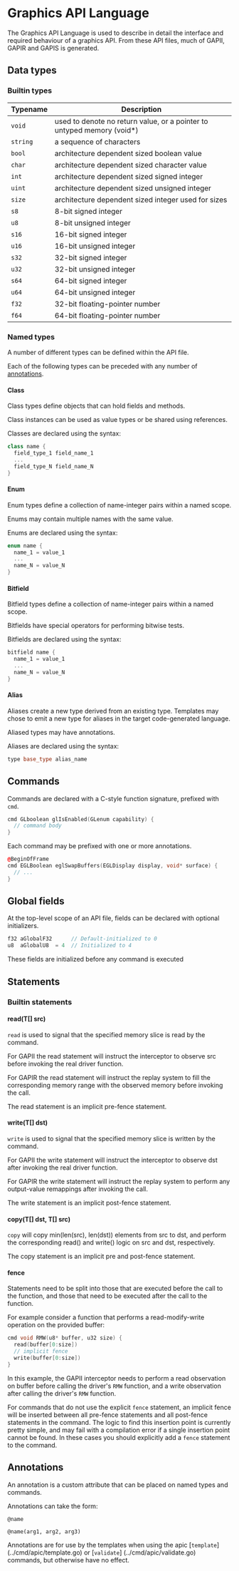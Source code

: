 # Graphics API Language

The Graphics API Language is used to describe in detail the interface and required behaviour of a graphics API.
From these API files, much of GAPII, GAPIR and GAPIS is generated.

## Data types

### Builtin types

Typename | Description
-------- | -----------
`void`   | used to denote no return value, or a pointer to untyped memory (void\*)
`string` | a sequence of characters
`bool`   | architecture dependent sized boolean value
`char`   | architecture dependent sized character value
`int`    | architecture dependent sized signed integer
`uint`   | architecture dependent sized unsigned integer
`size`   | architecture dependent sized integer used for sizes
`s8`     | 8-bit signed integer
`u8`     | 8-bit unsigned integer
`s16`    | 16-bit signed integer
`u16`    | 16-bit unsigned integer
`s32`    | 32-bit signed integer
`u32`    | 32-bit unsigned integer
`s64`    | 64-bit signed integer
`u64`    | 64-bit unsigned integer
`f32`    | 32-bit floating-pointer number
`f64`    | 64-bit floating-pointer number

### Named types

A number of different types can be defined within the API file.

Each of the following types can be preceded with any number of [annotations](#annotations).

#### Class

Class types define objects that can hold fields and methods.

Class instances can be used as value types or be shared using references.

Classes are declared using the syntax:

```cpp
class name {
  field_type_1 field_name_1
  ...
  field_type_N field_name_N
}
```

#### Enum

Enum types define a collection of name-integer pairs within a named scope.

Enums may contain multiple names with the same value.

Enums are declared using the syntax:

```cpp
enum name {
  name_1 = value_1
  ...
  name_N = value_N
}
```

#### Bitfield

Bitfield types define a collection of name-integer pairs within a named scope.

Bitfields have special operators for performing bitwise tests.

Bitfields are declared using the syntax:

```cpp
bitfield name {
  name_1 = value_1
  ...
  name_N = value_N
}
```

#### Alias

Aliases create a new type derived from an existing type. Templates may chose to
emit a new type for aliases in the target code-generated language.

Aliased types may have annotations.

Aliases are declared using the syntax:

```cpp
type base_type alias_name
```

## Commands

Commands are declared with a C-style function signature, prefixed with `cmd`.

```cpp
cmd GLboolean glIsEnabled(GLenum capability) {
  // command body
}
```

Each command may be prefixed with one or more annotations.

```cpp
@BeginOfFrame
cmd EGLBoolean eglSwapBuffers(EGLDisplay display, void* surface) {
  // ...
}
```

## Global fields

At the top-level scope of an API file, fields can be declared with optional
initializers.

```cpp
f32 aGlobalF32      // Default-initialized to 0
u8  aGlobalU8  = 4  // Initialized to 4
```

These fields are initialized before any command is executed

## Statements

### Builtin statements

#### read(T[] src)

`read` is used to signal that the specified memory slice is read by the command.

For GAPII the read statement will instruct the interceptor to observe src before
invoking the real driver function.

For GAPIR the read statement will instruct the replay system to fill the
corresponding memory range with the observed memory before invoking the call.

The read statement is an implicit pre-fence statement.

#### write(T[] dst)

`write` is used to signal that the specified memory slice is written by the
command.

For GAPII the write statement will instruct the interceptor to observe dst after
invoking the real driver function.

For GAPIR the write statement will instruct the replay system to perform any
output-value remappings after invoking the call.

The write statement is an implicit post-fence statement.

#### copy(T[] dst, T[] src)

`copy` will copy min(len(src), len(dst)) elements from src to dst, and perform
the corresponding read() and write() logic on src and dst, respectively.

The copy statement is an implicit pre and post-fence statement.

#### fence

Statements need to be split into those that are executed before the call to the
function, and those that need to be executed after the call to the function.

For example consider a function that performs a read-modify-write operation on
the provided buffer:

```cpp
cmd void RMW(u8* buffer, u32 size) {
  read(buffer[0:size])
  // implicit fence
  write(buffer[0:size])
}
```

In this example, the GAPII interceptor needs to perform a read observation on
buffer before calling the driver's `RMW` function, and a write observation after
calling the driver's `RMW` function.

For commands that do not use the explicit `fence` statement, an implicit fence
will be inserted between all pre-fence statements and all post-fence statements
in the command. The logic to find this insertion point is currently pretty
simple, and may fail with a compilation error if a single insertion point cannot
be found. In these cases you should explicitly add a `fence` statement to the
command.

## Annotations

An annotation is a custom attribute that can be placed on named types and
commands.

Annotations can take the form:

```
@name

@name(arg1, arg2, arg3)
```

Annotations are for use by the templates when using the apic [`template`]
(../cmd/apic/template.go) or [`validate`]
(../cmd/apic/validate.go) commands, but otherwise have no effect.
